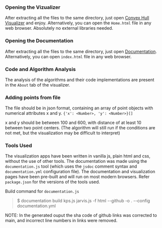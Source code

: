 ### Opening the Vizualizer
After extracting all the files to the same directory, just open [Convex Hull Visualizer](./Home.html) and enjoy. Alternatively, you can open the `Home.html` file in any web browser. Absolutely no external libraries needed.

### Opening the Documentation
After extracting all the files to the same directory, just open [Documentation](./index.html). Alternatively, you can open `index.html` file in any web browser.

### Code and Algorithm Analysis
The analysis of the algorithms and their code implementations are present in the `About` tab of the visualizer.

### Adding points from file
The file should be in json format, containing an array of point objects with numerical attributes x and y.  `{'x': <Number>, 'y': <Number>}[]`

x and y should be between 100 and 600, with distance of at least 10 between two point centers. (The algorithm will still run if the conditions are not met, but the visualization may be difficult to interpret)

### Tools Used
The visualization apps have been written in vanilla js, plain html and css, without the use of other tools. The documentation was made using the `documentation.js` tool (which uses the `jsdoc` comment syntax and `documentation.yml` configuration file). The documentation and visualization pages have been pre-built and will run on most modern browsers. Refer `package.json` for the versions of the tools used. 

Build command for `documentation.js`

> $ documentation build kps.js jarvis.js -f html --github -o . --config documentation.yml

NOTE: In the generated ouput the sha code of github links was corrected to main, and incorrect line numbers in links were removed.
